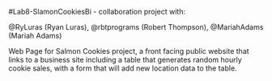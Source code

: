 
#Lab8-SlamonCookiesBi  - collaboration project with: 

@RyLuras (Ryan Luras), @rbtprograms (Robert Thompson), @MariahAdams (Mariah Adams)

Web Page for Salmon Cookies project, a front facing public website that links to a business site including a table that generates random hourly cookie sales, with a form that will add new location data to the table.